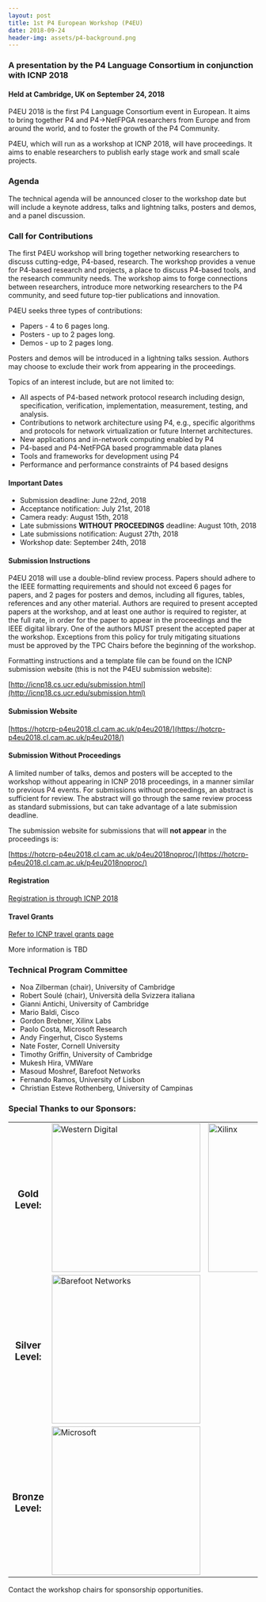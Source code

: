 ```yaml
---
layout: post
title: 1st P4 European Workshop (P4EU)
date: 2018-09-24
header-img: assets/p4-background.png
---
```


### A presentation by the P4 Language Consortium in conjunction with ICNP 2018 
    
#### Held at Cambridge, UK on September 24, 2018

P4EU 2018 is the first P4 Language Consortium event in European. It aims to bring together P4 and P4->NetFPGA researchers from Europe and from around the world, and to foster the growth of the P4 Community.

P4EU, which will run as a workshop at ICNP 2018, will have proceedings. It aims to enable researchers to publish early stage work and small scale projects.

### Agenda

The technical agenda will be announced closer to the workshop date but will include a keynote address, talks and lightning talks, posters and demos, and a panel discussion.

### Call for Contributions

The first P4EU workshop will bring together networking researchers to discuss cutting-edge, P4-based, research. The workshop provides a
venue for P4-based research and projects, a place to discuss P4-based tools, and the research community needs. The workshop aims to forge connections between researchers, introduce more networking researchers to the P4 community, and seed future top-tier publications and innovation.

P4EU seeks three types of contributions:

* Papers - 4 to 6 pages long.
* Posters - up to 2 pages long.
* Demos - up to 2 pages long.

Posters and demos will be introduced in a lightning talks session.
Authors may choose to exclude their work from appearing in the proceedings.

Topics of an interest include, but are not limited to:

* All aspects of P4-based network protocol research including design, specification, verification, implementation, measurement, testing, and analysis.
* Contributions to network architecture using P4, e.g., specific algorithms and protocols for network virtualization or future Internet architectures.
* New applications and in-network computing enabled by P4
* P4-based and P4-NetFPGA based programmable data planes
* Tools and frameworks for development using P4
* Performance and performance constraints of P4 based designs


#### Important Dates

* Submission deadline: June 22nd, 2018
* Acceptance notification: July 21st, 2018
* Camera ready: August 15th, 2018
* Late submissions **WITHOUT PROCEEDINGS** deadline: August 10th, 2018 
* Late submissions notification: August 27th, 2018
* Workshop date: September 24th, 2018



#### Submission Instructions

P4EU 2018 will use a double-blind review process. Papers should adhere to the IEEE formatting requirements and should not exceed 6 pages for papers, and 2 pages for posters and demos, including all figures, tables, references and any other material. Authors are required to present accepted papers at the workshop, and at least one author is required to register, at the full rate, in order for the paper to appear in the proceedings and the IEEE digital library. One of the authors MUST present the accepted paper at the workshop. Exceptions from this policy for truly mitigating situations must be approved by the TPC Chairs before the beginning of the workshop.

Formatting instructions and a template file can be found on the ICNP submission website (this is not the P4EU submission website):

[http://icnp18.cs.ucr.edu/submission.html](http://icnp18.cs.ucr.edu/submission.html) 


#### Submission Website 
[https://hotcrp-p4eu2018.cl.cam.ac.uk/p4eu2018/](https://hotcrp-p4eu2018.cl.cam.ac.uk/p4eu2018/)


#### Submission Without Proceedings

A limited number of talks, demos and posters will be accepted to the workshop without appearing in ICNP 2018 proceedings, in a manner similar to previous P4 events. 
For submissions without proceedings, an abstract is sufficient for review. The abstract will go through the same review process as standard submissions, but can take advantage of a late submission deadline.

The submission website for submissions that will **not appear** in the proceedings is: 

[https://hotcrp-p4eu2018.cl.cam.ac.uk/p4eu2018noproc/](https://hotcrp-p4eu2018.cl.cam.ac.uk/p4eu2018noproc/)

#### Registration
[Registration is through ICNP 2018](http://icnp18.cs.ucr.edu/registration.html) 

#### Travel Grants
[Refer to ICNP travel grants page](http://icnp18.cs.ucr.edu/grants.html)

More information is TBD

### Technical Program Committee

* Noa Zilberman (chair), University of Cambridge
* Robert Soul&eacute; (chair), Universit&agrave; della Svizzera italiana
* Gianni Antichi, University of Cambridge
* Mario Baldi, Cisco
* Gordon Brebner, Xilinx Labs
* Paolo Costa, Microsoft Research
* Andy Fingerhut, Cisco Systems
* Nate Foster, Cornell University
* Timothy Griffin, University of Cambridge
* Mukesh Hira, VMWare
* Masoud Moshref, Barefoot Networks
* Fernando Ramos, University of Lisbon
* Christian Esteve Rothenberg, University of Campinas 


### Special Thanks to our Sponsors:


<table>
<tr>
<td align="center"><h3>Gold Level:</h3></td>
<td><img src="/assets/WestDigi_Logo_1L_RGB_B.png" width="300" alt="Western Digital" /></td>
<td><img src="/assets/exilinx-logo.png" width="300" alt="Xilinx" /></td>
</tr>
<tr>
<td align="center"><h3>Silver Level:</h3></td>
<td><img src="/assets/barefoot-logo.png" width="300" alt="Barefoot Networks" /></td>
</tr>
<tr>
<td align="center"><h3>Bronze Level:</h3></td>
<td><img src="/assets/Microsoft-logo_rgb_c-gray.png" width="300" alt="Microsoft" /></td>
</tr>

</table>

Contact the workshop chairs for sponsorship opportunities. 


